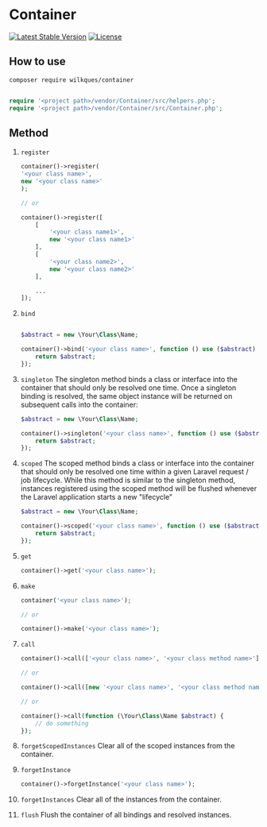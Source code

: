 # Container

[![Latest Stable Version](https://poser.pugx.org/wilkques/container/v/stable)](https://packagist.org/packages/wilkques/container)
[![License](https://poser.pugx.org/wilkques/container/license)](https://packagist.org/packages/wilkques/container)

## How to use
`composer require wilkques/container`

```php

require '<project path>/vendor/Container/src/helpers.php';
require '<project path>/vendor/Container/src/Container.php';
```

## Method

1. `register`

	```php
	container()->register(
	'<your class name>',
	new '<your class name>'
	);

	// or

	container()->register([
		[
			'<your class name1>',
			new '<your class name1>'
		],
		[
			'<your class name2>',
			new '<your class name2>'
		],

		...
	]);
	```

1. `bind`
	```php

	$abstract = new \Your\Class\Name;

	container()->bind('<your class name>', function () use ($abstract) {
		return $abstract;
	});
	```

1. `singleton`
	The singleton method binds a class or interface into the container that should only be resolved one time. Once a singleton binding is resolved, the same object instance will be returned on subsequent calls into the container:
	```php
	$abstract = new \Your\Class\Name;

	container()->singleton('<your class name>', function () use ($abstract) {
		return $abstract;
	});
	```

1. `scoped`
	The scoped method binds a class or interface into the container that should only be resolved one time within a given Laravel request / job lifecycle. While this method is similar to the singleton method, instances registered using the scoped method will be flushed whenever the Laravel application starts a new "lifecycle"
	```php
	$abstract = new \Your\Class\Name;

	container()->scoped('<your class name>', function () use ($abstract) {
		return $abstract;
	});
	```

1. `get`

	```php
	container()->get('<your class name>');
	```

1. `make`

	```php
	container('<your class name>');

	// or

	container()->make('<your class name>');
	```

1. `call`
	```php
	container()->call(['<your class name>', '<your class method name>'], ['<your class method vars name>' => '<your class method vars value>']);

	// or

	container()->call([new '<your class name>', '<your class method name>'], ['<your class method vars name>' => '<your class method vars value>']);

	// or

	container()->call(function (\Your\Class\Name $abstract) {
		// do something
	});
	```

1. `forgetScopedInstances`
	Clear all of the scoped instances from the container.

1. `forgetInstance`
	```php
	container()->forgetInstance('<your class name>');
	```

1. `forgetInstances`
	Clear all of the instances from the container.

1. `flush`
	Flush the container of all bindings and resolved instances.